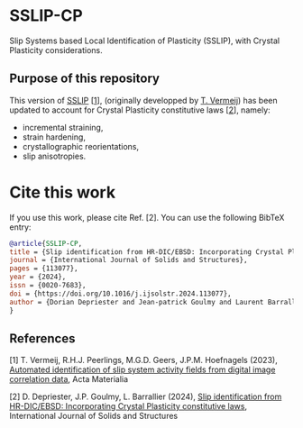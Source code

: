 # SSLIP-CP
Slip Systems based Local Identification of Plasticity (SSLIP), with Crystal Plasticity considerations.

## Purpose of this repository
This version of [SSLIP](https://github.com/Tijmenvermeij/SSLIP) [[1](#sslip)], (originally developped by [T. Vermeij](https://github.com/Tijmenvermeij)) has been updated to account for Crystal Plasticity constitutive laws [[2](#sslipcp)], namely:
- incremental straining,
- strain hardening,
- crystallographic reorientations,
- slip anisotropies.

# Cite this work
If you use this work, please cite Ref. [2]. You can use the following BibTeX entry:
```bibtex
@article{SSLIP-CP,
title = {Slip identification from HR-DIC/EBSD: Incorporating Crystal Plasticity constitutive laws},
journal = {International Journal of Solids and Structures},
pages = {113077},
year = {2024},
issn = {0020-7683},
doi = {https://doi.org/10.1016/j.ijsolstr.2024.113077},
author = {Dorian Depriester and Jean-patrick Goulmy and Laurent Barrallier},
}
```

## References
<a id="sslip">[1]</a> T. Vermeij, R.H.J. Peerlings, M.G.D. Geers, J.P.M. Hoefnagels (2023), [Automated identification of slip system activity fields from digital image correlation data](https://www.sciencedirect.com/science/article/pii/S1359645422008795), Acta Materialia

<a id="sslipcp">[2]</a> D. Depriester, J.P. Goulmy, L. Barrallier (2024), [Slip identification from HR-DIC/EBSD: Incorporating Crystal Plasticity constitutive laws](https://www.sciencedirect.com/science/article/pii/S0020768324004360), International Journal of Solids and Structures
